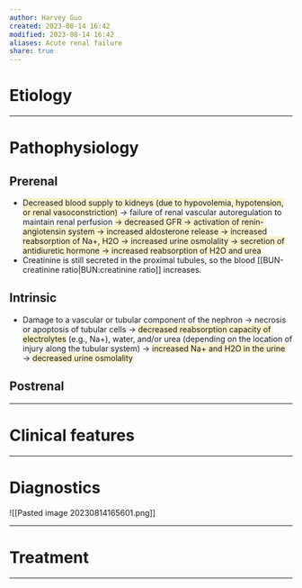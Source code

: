 ```yaml
---
author: Harvey Guo
created: 2023-08-14 16:42
modified: 2023-08-14 16:42
aliases: Acute renal failure
share: true
---
```

# Etiology


---
# Pathophysiology
## Prerenal
- <span style="background:rgba(240, 200, 0, 0.2)">Decreased blood supply to kidneys (due to hypovolemia, hypotension, or renal vasoconstriction)</span> → failure of renal vascular autoreg<span style="background:rgba(240, 200, 0, 0.2)"></span>ulation to maintain renal perfusion <span style="background:rgba(240, 200, 0, 0.2)">→ decreased GFR → activation of renin-angiotensin system → increased aldosterone release → increased reabsorption of Na+, H2O → increased urine osmolality → secretion of antidiuretic hormone → increased reabsorption of H2O and urea</span>
- Creatinine is still secreted in the proximal tubules, so the blood [[BUN-creatinine ratio|BUN:creatinine ratio]] increases.
## Intrinsic
- Damage to a vascular or tubular component of the nephron → necrosis or apoptosis of tubular cells → <span style="background:rgba(240, 200, 0, 0.2)">decreased reabsorption capacity of electrolytes</span> (e.g., Na+), water, and/or urea (depending on the location of injury along the tubular system) → <span style="background:rgba(240, 200, 0, 0.2)">increased Na+ and H2O in the urine</span> → <span style="background:rgba(240, 200, 0, 0.2)">decreased urine osmolality</span>
## Postrenal


---
# Clinical features


---
# Diagnostics
![[Pasted image 20230814165601.png]]

---
# Treatment


---
